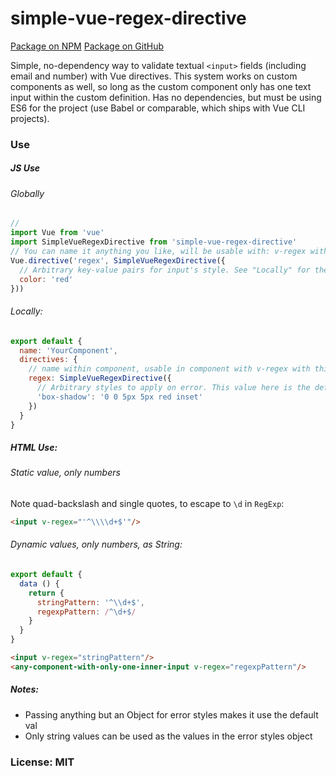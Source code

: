 
# simple-vue-regex-directive

[Package on NPM](https://npmjs.org/simple-vue-regex-directive)
[Package on GitHub](https://github.com/andrew-templeton/simple-vue-regex-directive)

Simple, no-dependency way to validate textual `<input>` fields (including email and number) with Vue directives. This system works on custom components as well, so long as the custom component only has one text input within the custom definition. Has no dependencies, but must be using ES6 for the project (use Babel or comparable, which ships with Vue CLI projects).

### Use


##### JS Use

###### Globally
```javascript
//
import Vue from 'vue'
import SimpleVueRegexDirective from 'simple-vue-regex-directive'
// You can name it anything you like, will be usable with: v-regex with this val
Vue.directive('regex', SimpleVueRegexDirective({
  // Arbitrary key-value pairs for input's style. See "Locally" for the default.
  color: 'red'
}))
```

###### Locally:
```javascript
export default {
  name: 'YourComponent',
  directives: {
    // name within component, usable in component with v-regex with this value
    regex: SimpleVueRegexDirective({
      // Arbitrary styles to apply on error. This value here is the default.
      'box-shadow': '0 0 5px 5px red inset'
    })
  }
}
```


##### HTML Use:

###### Static value, only numbers
Note quad-backslash and single quotes, to escape to `\d` in `RegExp`:
```html
<input v-regex="'^\\\\d+$'"/>
```


###### Dynamic values, only numbers, as String:
```javascript
export default {
  data () {
    return {
      stringPattern: '^\\d+$',
      regexpPattern: /^\d+$/
    }
  }
}
```

```html
<input v-regex="stringPattern"/>
<any-component-with-only-one-inner-input v-regex="regexpPattern"/>
```


##### Notes:
- Passing anything but an Object for error styles makes it use the default val
- Only string values can be used as the values in the error styles object


### License: MIT
